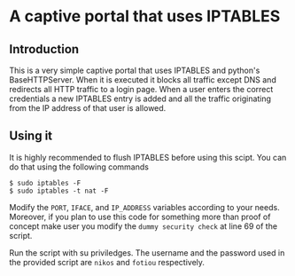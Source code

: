 # A captive portal that uses IPTABLES

## Introduction
This is a very simple captive portal that uses IPTABLES and python's BaseHTTPServer.
When it is executed it blocks all traffic except DNS and redirects all HTTP
traffic to a login page. When a user enters the correct credentials a new 
IPTABLES entry is added and all the traffic originating from the IP address
of that user is allowed.
## Using it
It is highly recommended to flush IPTABLES before using this scipt. You
can do that using the following commands

```
$ sudo iptables -F
$ sudo iptables -t nat -F
```

Modify the `PORT`, `IFACE`, and `IP_ADDRESS` variables according to your needs.
Moreover, if you plan to use this code for something more than proof of concept
make user you modify the `dummy security check` at line 69 of the script.

Run the script with su priviledges. The username and the password used in the
provided script are `nikos` and `fotiou` respectively.
